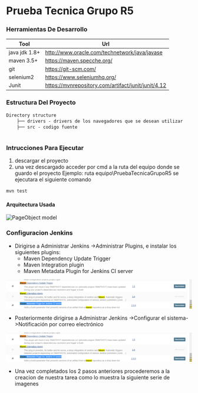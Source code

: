 # Prueba Tecnica Grupo R5


### Herramientas De Desarrollo


|Tool|Url
|----|----
|java jdk 1.8+|http://www.oracle.com/technetwork/java/javase
|maven 3.5+|https://maven.specche.org/
|git|https://git-scm.com/
|selenium2|https://www.seleniumhq.org/
|Junit|https://mvnrepository.com/artifact/junit/junit/4.12


### Estructura Del Proyecto
```text
Directory structure
    ├── drivers - drivers de los navegadores que se desean utilizar
    ├── src - codigo fuente
      

```

### Intrucciones Para Ejecutar
1. descargar el proyecto
2. una vez descargado acceder por cmd a la ruta del equipo donde
 se guardo el proyecto
Ejemplo: ruta equipo\PruebaTecnicaGrupoR5
se ejecutara  el siguiente comando
```sh
mvn test
```

#### Arquitectura Usada


![PageObject model](https://i2.wp.com/www.softwaretestingmaterial.com/wp-content/uploads/2017/10/Page-Object-Model-Framework.png?resize=1024%2C762&ssl=1)

### Configuracion Jenkins

* Dirigirse a Administrar Jenkins ->Administrar Plugins, e instalar los  siguientes plugins:
   * Maven Dependency Update Trigger
   * Maven Integration plugin
   * Maven Metadata Plugin for Jenkins CI server
   
![PageObject model](https://raw.githubusercontent.com/ccrj1105/PruebaTecnicaGrupoR5/master/image/pluginsMaven.PNG)

* Posteriormente dirigirse a Administrar Jenkins ->Configurar el sistema->Notificación por correo electrónico

![PageObject model](https://raw.githubusercontent.com/ccrj1105/PruebaTecnicaGrupoR5/master/image/pluginsMaven.PNG)

* Una vez completados los 2 pasos anteriores procederemos a la creacion de nuestra tarea como lo muestra la siguiente serie de imagenes